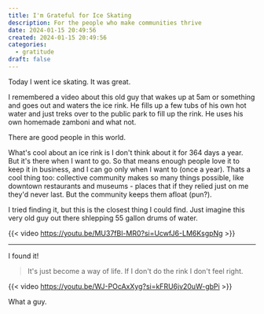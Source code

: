 ```yaml
---
title: I'm Grateful for Ice Skating
description: For the people who make communities thrive
date: 2024-01-15 20:49:56
created: 2024-01-15 20:49:56
categories:
  - gratitude
draft: false
---
```

Today I went ice skating. It was great. 

I remembered a video about this old guy that wakes up at 5am or something and goes out and waters the ice rink. He fills up a few tubs of his own hot water and just treks over to the public park to fill up the rink. He uses his own homemade zamboni and what not. 

There are good people in this world. 

What's cool about an ice rink is I don't think about it for 364 days a year. But it's there when I want to go. So that means enough people love it to keep it in business, and I can go only when I want to (once a year). Thats a cool thing too: collective community makes so many things possible, like downtown restaurants and museums - places that if they relied just on me they'd never last. But the community keeps them afloat (pun?).

I tried finding it, but this is the closest thing I could find. Just imagine this very old guy out there shlepping 55 gallon drums of water. 

{{< video https://youtu.be/MU37fBl-MR0?si=UcwfJ6-LM6KsgpNg >}} 

***
I found it! 

> It's just become a way of life. If I don't do the rink I don't feel right. 

{{< video https://youtu.be/WJ-POcAxXyg?si=kFRU6jv20uW-gbPi >}} 

What a guy. 